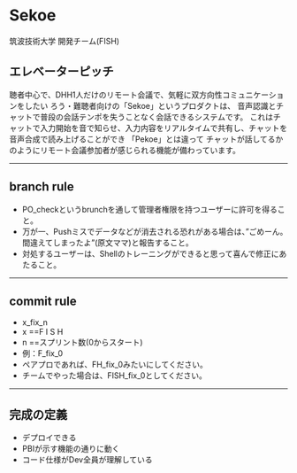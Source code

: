 # Sekoe

筑波技術大学 開発チーム(FISH)


エレベーターピッチ
----------------------------------------------------------------------------------------
聴者中心で、DHH1人だけのリモート会議で、気軽に双方向性コミュニケーションをしたい
ろう・難聴者向けの「Sekoe」というプロダクトは、
音声認識とチャットで普段の会話テンポを失うことなく会話できるシステムです。
これはチャットで入力開始を音で知らせ、入力内容をリアルタイムで共有し、チャットを音声合成で読み上げることができ
「Pekoe」とは違って
チャットが話してるかのようにリモート会議参加者が感じられる機能が備わっています。

----------------------------------------------------------------------------------------
## branch rule

- PO_checkというbrunchを通して管理者権限を持つユーザーに許可を得ること。
- 万が一、Pushミスでデータなどが消去される恐れがある場合は、”ごめーん。間違えてしまったよ”(原文ママ)と報告すること。
- 対処するユーザーは、Shellのトレーニングができると思って喜んで修正にあたること。

----------------------------------------------------------------------------------------
## commit rule
- x_fix_n
- x ==F I S H
- n ==スプリント数(0からスタート)
- 例：F_fix_0
- ペアプロであれば、FH_fix_0みたいにしてください。
- チームでやった場合は、FISH_fix_0としてください。

----------------------------------------------------------------------------------------
## 完成の定義
- デプロイできる
- PBIが示す機能の通りに動く
- コード仕様がDev全員が理解している
  



